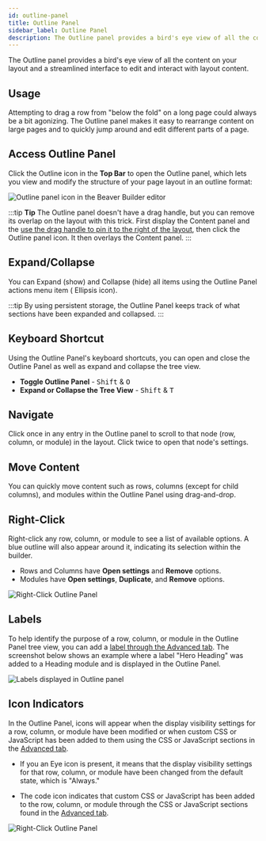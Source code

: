 ```yaml
---
id: outline-panel
title: Outline Panel
sidebar_label: Outline Panel
description: The Outline panel provides a bird's eye view of all the content on your layout and a streamlined interface to edit and interact with layout content.
---
```


The Outline panel provides a bird's eye view of all the content on your layout and a streamlined interface to edit and interact with layout content.

## Usage

Attempting to drag a row from "below the fold" on a long page could always be a bit agonizing. The Outline panel makes it easy to rearrange content on large pages and to quickly jump around and edit different parts of a page.

## Access Outline Panel

Click the Outline icon in the **Top Bar** to open the Outline panel, which lets you view and modify the structure of your page layout in an outline format:

![Outline panel icon in the Beaver Builder editor](/img/beaver-builder/user-interface--outline-panel--1.jpg)

:::tip **Tip**
The Outline panel doesn't have a drag handle, but you can remove its overlap on the layout with this trick. First display the Content panel and the [use the drag handle to pin it to the right of the layout](content-panel.md#drag-handle), then click the Outline panel icon. It then overlays the Content panel.
:::

## Expand/Collapse

You can Expand (show) and Collapse (hide) all items using the Outline Panel actions menu item (<i className="fas fa-ellipsis-h"></i> Ellipsis icon).

:::tip
By using persistent storage, the Outline Panel keeps track of what sections have been expanded and collapsed.
:::

## Keyboard Shortcut

Using the Outline Panel's keyboard shortcuts, you can open and close the Outline Panel as well as expand and collapse the tree view.

* **Toggle Outline Panel** - <kbd>Shift</kbd> & <kbd>O</kbd>
* **Expand or Collapse the Tree View** - <kbd>Shift</kbd> & <kbd>T</kbd>

## Navigate

Click once in any entry in the Outline panel to scroll to that node (row, column, or module) in the layout. Click twice to open that node's settings.

## Move Content

You can quickly move content such as rows, columns (except for child columns), and modules within the Outline Panel using drag-and-drop.

## Right-Click

Right-click any row, column, or module to see a list of available options. A blue outline will also appear around it, indicating its selection within the builder.

* Rows and Columns have **Open settings** and **Remove** options.
* Modules have **Open settings**, **Duplicate**, and **Remove** options.

![Right-Click Outline Panel](/img/beaver-builder/user-interface--outline-panel--2.jpg)

## Labels

To help identify the purpose of a row, column, or module in the Outline Panel tree view, you can add a [label through the Advanced tab](advanced-tab/html-element.md#label). The screenshot below shows an example where a label "Hero Heading" was added to a Heading module and is displayed in the Outline Panel.

![Labels displayed in Outline panel](/img/beaver-builder/user-interface--outline-panel--3.jpg)

## Icon Indicators

In the Outline Panel, icons will appear when the display visibility settings for a row, column, or module have been modified or when custom CSS or JavaScript has been added to them using the CSS or JavaScript sections in the [Advanced tab](/beaver-builder/layouts/advanced-tab/html-element.md).

* If you an Eye <i className="fa-solid fa-eye"></i> icon is present, it means that the display visibility settings for that row, column, or module have been changed from the default state, which is "Always."

* The code <i className="fa-solid fa-code"></i>icon indicates that custom CSS or JavaScript has been added to the row, column, or module through the CSS or JavaScript sections found in the [Advanced tab](/beaver-builder/layouts/advanced-tab/html-element.md).

![Right-Click Outline Panel](/img/beaver-builder/user-interface--outline-panel--4.jpg)

